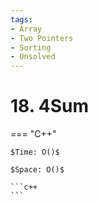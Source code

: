 ```yaml
---
tags:
- Array
- Two Pointers
- Sorting
- Unsolved
---
```



# 18. 4Sum

=== "C++"

    $Time: O()$

    $Space: O()$

    ```c++
    ```